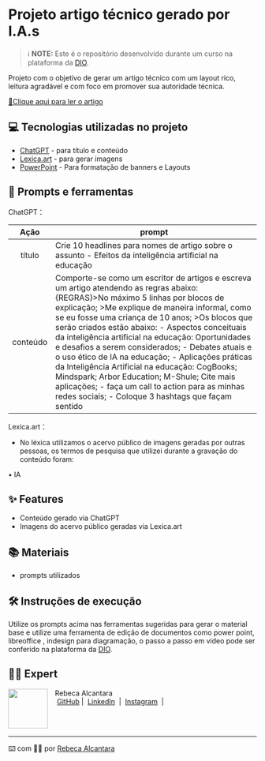 

# Projeto artigo técnico gerado por I.A.s


 > ℹ️ **NOTE:** Este é o repositório desenvolvido durante um curso na plataforma da [DIO](https://dio.me).

<p align="center">
<p>

Projeto com o objetivo de gerar um artigo técnico com um layout rico, leitura agradável e com foco em promover sua autoridade técnica.

<a href="https://web.dio.me/articles/inteligencia-artificial-e-inclusao-educacional-reduzindo-barreiras-de-aprendizagem?back=%2Farticles&open-modal=true&page=1&order=oldest" title="View PDF now"> 📕Clique aqui para ler o artigo</a>

## 💻 Tecnologias utilizadas no projeto

- [ChatGPT](https://chat.openai.com/) - para título e conteúdo
- [Lexica.art](https://lexica.art/) - para gerar imagens
- [PowerPoint](https://www.microsoft.com/en/microsoft-365/powerpoint) - Para formatação de banners e Layouts

## 📄 Prompts e ferramentas


ChatGPT：

|   Ação   | prompt                                                                                                                                                                                                                                                                         |
| :------: | ------------------------------------------------------------------------------------------------------------------------------------------------------------------------------------------------------------------------------------------------------------------------------ |
|  título  | Crie 10 headlines para nomes de artigo sobre o assunto - Efeitos da inteligência artificial na educação                                                                                                                                                                        |
| conteúdo | Comporte-se como um escritor de artigos e escreva um artigo atendendo as regras abaixo: {REGRAS}>No máximo 5 linhas por blocos de explicação; >Me explique de maneira informal, como se eu fosse uma criança de 10 anos; >Os blocos que serão criados estão abaixo: - Aspectos conceituais da inteligência artificial na educação: Oportunidades e desafios a serem considerados; - Debates atuais e o uso ético de IA na educação; - Aplicações práticas da Inteligência Artificial na educação: CogBooks; Mindspark; Arbor Education; M-Shule; Cite mais aplicações; - faça um call to action para as minhas redes sociais; - Coloque 3 hashtags que façam sentido                                                  |


Lexica.art：

- No léxica utilizamos o acervo público de imagens geradas por outras pessoas, os termos de pesquisa que utilizei durante a gravação do conteúdo foram:

• IA



## ✨ Features

- Conteúdo gerado via ChatGPT
- Imagens do acervo público geradas via Lexica.art

## 📚 Materiais

- prompts utilizados

## 🛠️ Instruções de execução

Utilize os prompts acima nas ferramentas sugeridas para gerar o material base e utilize uma ferramenta de edição de documentos como power point, libreoffice , indesign para diagramação, o passo a passo em vídeo pode ser conferido na plataforma da [DIO](https://dio.me).

## 👨‍💻 Expert

<p>
    <img 
      align=left 
      margin=10 
      width=80 
      src="https://avatars.githubusercontent.com/u/169102464?v=4"
    />
    <p>&nbsp&nbsp&nbspRebeca Alcantara<br>
    &nbsp&nbsp&nbsp
    <a href="https://github.com/rebecalcantara">
    GitHub</a>&nbsp;|&nbsp;
    <a href="https://www.linkedin.com/in/rebeca-gabriela-henriques-alcantara-a57a0481/?trk=opento_sprofile_details">LinkedIn</a>
&nbsp;|&nbsp;
    <a href="https://www.instagram.com/eurebecahenriques/">
    Instagram</a>
&nbsp;|&nbsp;</p>
</p>
<br/><br/>
<p>

---

⌨️ com 💜💜 por [Rebeca Alcantara](https://github.com/rebecalcantara)
